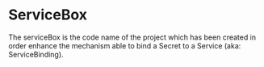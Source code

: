 # ServiceBox

The serviceBox is the code name of the project which has been created in order enhance the mechanism able to bind a Secret to a Service (aka: ServiceBinding).
